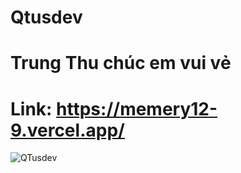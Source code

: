 # Qtusdev
# Trung Thu chúc em vui vẻ
# Link: https://memery12-9.vercel.app/
![QTusdev](https://files.catbox.moe/qvy5jy.png)
